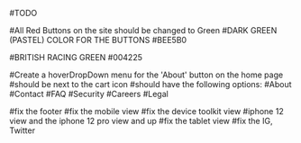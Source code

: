 #TODO




#All Red Buttons on the site should be changed to Green
#DARK GREEN (PASTEL) COLOR FOR THE BUTTONS
#BEE5B0

#BRITISH RACING GREEN
#004225

#Create a hoverDropDown menu for the 'About' button on the home page
#should be next to the cart icon
#should have the following options:
#About
#Contact
#FAQ
#Security
#Careers
#Legal

#fix the footer
#fix the mobile view
#fix the device toolkit view
#iphone 12 view and the iphone 12 pro view and up
#fix the tablet view
#fix the IG, Twitter